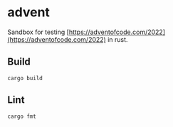 # advent
Sandbox for testing [https://adventofcode.com/2022](https://adventofcode.com/2022) in rust.

## Build
```shell
cargo build
```

## Lint
```shell
cargo fmt
```